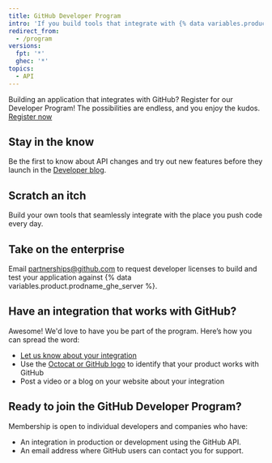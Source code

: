 ```yaml
---
title: GitHub Developer Program
intro: 'If you build tools that integrate with {% data variables.product.prodname_dotcom %}, you can join the {% data variables.product.prodname_dotcom %} Developer Program.'
redirect_from:
  - /program
versions:
  fpt: '*'
  ghec: '*'
topics:
  - API
---
```


Building an application that integrates with GitHub? Register for our Developer Program! The possibilities are endless, and you enjoy the kudos. [Register now](https://github.com/developer/register)

## Stay in the know

Be the first to know about API changes and try out new features before they launch in the [Developer blog](https://developer.github.com/changes/).

## Scratch an itch

Build your own tools that seamlessly integrate with the place you push code every day.

## Take on the enterprise

Email <a href="mailto:partnerships@github.com">partnerships@github.com</a> to request developer licenses to build and test your application against {% data variables.product.prodname_ghe_server %}.


## Have an integration that works with GitHub?

Awesome! We'd love to have you be part of the program. Here’s how you can spread the word:</p>
* [Let us know about your integration](https://support.github.com/contact?tags=rr-general-technical&form[subject]=New+GitHub+Integration)
* Use the [Octocat or GitHub logo](https://github.com/logos) to identify that your product works with GitHub
* Post a video or a blog on your website about your integration

## Ready to join the GitHub Developer Program?</h3>

Membership is open to individual developers and companies who have:

* An integration in production or development using the GitHub API.
* An email address where GitHub users can contact you for support.
